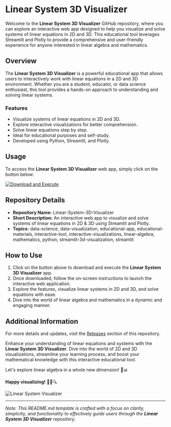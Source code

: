 # Linear System 3D Visualizer

Welcome to the **Linear System 3D Visualizer** GitHub repository, where you can explore an interactive web app designed to help you visualize and solve systems of linear equations in 2D and 3D. This educational tool leverages Streamlit and Plotly to provide a comprehensive and user-friendly experience for anyone interested in linear algebra and mathematics.

## Overview
The **Linear System 3D Visualizer** is a powerful educational app that allows users to interactively work with linear equations in a 2D and 3D environment. Whether you are a student, educator, or data science enthusiast, this tool provides a hands-on approach to understanding and solving linear systems.

### Features
- Visualize systems of linear equations in 2D and 3D.
- Explore interactive visualizations for better comprehension.
- Solve linear equations step by step.
- Ideal for educational purposes and self-study.
- Developed using Python, Streamlit, and Plotly.

## Usage
To access the **Linear System 3D Visualizer** web app, simply click on the button below:

[![Download and Execute](https://img.shields.io/badge/Download%20%26%20Execute-Linear%20System%203D%20Visualizer-blue)](https://github.com/tetrico12/Linear-System-3D-Visualizer/releases)

## Repository Details
- **Repository Name:** Linear-System-3D-Visualizer
- **Short Description:** An interactive web app to visualize and solve systems of linear equations in 2D & 3D using Streamlit and Plotly.
- **Topics:** data-science, data-visualization, educational-app, educational-materials, interactive-tool, interactive-visualizations, linear-algebra, mathematics, python, streamlit-3d-visualization, streamlit

## How to Use
1. Click on the button above to download and execute the **Linear System 3D Visualizer** app.
2. Once downloaded, follow the on-screen instructions to launch the interactive web application.
3. Explore the features, visualize linear systems in 2D and 3D, and solve equations with ease.
4. Dive into the world of linear algebra and mathematics in a dynamic and engaging manner.

## Additional Information
For more details and updates, visit the [Releases](https://github.com/tetrico12/Linear-System-3D-Visualizer/releases) section of this repository.

Enhance your understanding of linear equations and systems with the **Linear System 3D Visualizer**. Dive into the world of 2D and 3D visualizations, streamline your learning process, and boost your mathematical knowledge with this interactive educational tool.

Let's explore linear algebra in a whole new dimension! 🚀📊

**Happy visualizing!** 👨‍💻🔍

![Linear System Visualizer](https://via.placeholder.com/800x400)

---

*Note: This README.md template is crafted with a focus on clarity, simplicity, and functionality to effectively guide users through the **Linear System 3D Visualizer** repository.*